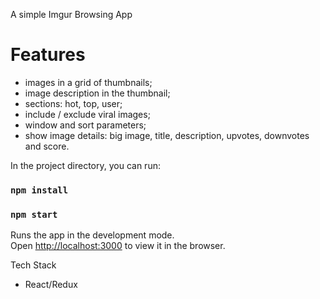 A simple Imgur Browsing App

# Features

  - images in a grid of thumbnails;
  - image description in the thumbnail;
  - sections: hot, top, user;
  - include / exclude viral images;
  - window and sort parameters;
  - show image details: big image, title, description, upvotes, downvotes and score.

In the project directory, you can run:

### `npm install`

### `npm start`

Runs the app in the development mode.<br>
Open [http://localhost:3000](http://localhost:3000) to view it in the browser.

Tech Stack
 * React/Redux
